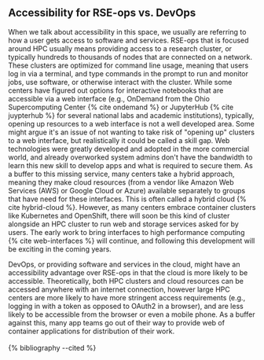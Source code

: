 ## Accessibility for RSE-ops vs. DevOps

When we talk about accessibility in this space, we usually are referring
to how a user gets access to software and services. RSE-ops that is
focused around HPC usually means providing access to a research cluster,
or typically hundreds to thousands of nodes that are connected on a
network. These clusters are optimized for command line usage, meaning
that users log in via a terminal, and type commands in the prompt to run
and monitor jobs, use software, or otherwise interact with the cluster.
While some centers have figured out options for interactive notebooks
that are accessible via a web interface (e.g., OnDemand from the Ohio
Supercomputing Center {% cite ondemand %} or JupyterHub {% cite juypterhub %} for
several national labs and academic institutions), typically, opening up
resources to a web interface is not a well developed area. Some might
argue it's an issue of not wanting to take risk of \"opening up\"
clusters to a web interface, but realistically it could be called a
skill gap. Web technologies were greatly developed and adopted in the
more commercial world, and already overworked system admins don't have
the bandwidth to learn this new skill to develop apps and what is
required to secure them. As a buffer to this missing service, many
centers take a hybrid approach, meaning they make cloud resources (from
a vendor like Amazon Web Services (AWS) or Google Cloud or Azure)
available separately to groups that have need for these interfaces. This
is often called a hybrid cloud {% cite hybrid-cloud %}. However, as many centers
embrace container clusters like Kubernetes and OpenShift, there will
soon be this kind of cluster alongside an HPC cluster to run web and
storage services asked for by users. The early work to bring interfaces
to high performance computing {% cite web-interfaces %} will continue, and
following this development will be exciting in the coming years.

DevOps, or providing software and services in the cloud, might have an
accessibility advantage over RSE-ops in that the cloud is more likely to
be accessible. Theoretically, both HPC clusters and cloud resources can
be accessed anywhere with an internet connection, however large HPC
centers are more likely to have more stringent access requirements
(e.g., logging in with a token as opposed to OAuth2 in a browser), and
are less likely to be accessible from the browser or even a mobile
phone. As a buffer against this, many app teams go out of their way to
provide web of container applications for distribution of their work.
<br><br>
{% bibliography --cited %}